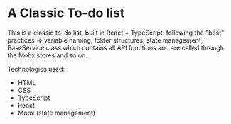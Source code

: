 # A Classic To-do list

This is a classic to-do list, built in React + TypeScript, following the "best" practices => variable naming, folder structures, state management, BaseService class which contains all API functions and are called through the Mobx stores and so on...

Technologies used:

-   HTML
-   CSS
-   TypeScript
-   React
-   Mobx (state management)
